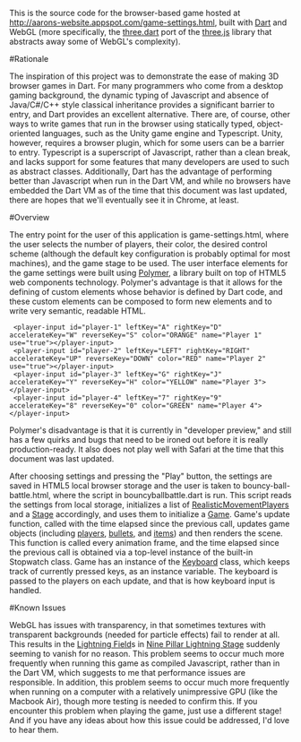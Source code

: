 This is the source code for the browser-based game hosted at http://aarons-website.appspot.com/game-settings.html, built with [Dart](https://www.dartlang.org/) and WebGL (more specifically, the [three.dart](https://github.com/threeDart/three.dart) port of the [three.js](http://www.threejs.org) library that abstracts away some of WebGL's complexity).

#Rationale

The inspiration of this project was to demonstrate the ease of making 3D browser games in Dart. For many programmers who come from a desktop gaming background, the dynamic typing of Javascript and absence of Java/C#/C++ style classical inheritance provides a significant barrier to entry, and Dart provides an excellent alternative. There are, of course, other ways to write games that run in the browser using statically typed, object-oriented languages, such as the Unity game engine and Typescript. Unity, however, requires a browser plugin, which for some users can be a barrier to entry. Typescript is a superscript of Javascript, rather than a clean break, and lacks support for some features that many developers are used to such as abstract classes. Additionally, Dart has the advantage of performing better than Javascript when run in the Dart VM, and while no browsers have embedded the Dart VM as of the time that this document was last updated, there are hopes that we'll eventually see it in Chrome, at least.

#Overview

The entry point for the user of this application is game-settings.html, where the user selects the number of players, their color, the desired control scheme (although the default key configuration is probably optimal for most machines), and the game stage to be used. The user interface elements for the game settings were built using [Polymer](http://www.polymer-project.org/), a library built on top of HTML5 web components technology. Polymer's advantage is that it allows for the defining of custom elements whose behavior is defined by Dart code, and these custom elements can be composed to form new elements and to write very semantic, readable HTML.

```
 <player-input id="player-1" leftKey="A" rightKey="D" accelerateKey="W" reverseKey="S" color="ORANGE" name="Player 1" use="true"></player-input>
 <player-input id="player-2" leftKey="LEFT" rightKey="RIGHT" accelerateKey="UP" reverseKey="DOWN" color="RED" name="Player 2" use="true"></player-input>
 <player-input id="player-3" leftKey="G" rightKey="J" accelerateKey="Y" reverseKey="H" color="YELLOW" name="Player 3"></player-input>
 <player-input id="player-4" leftKey="7" rightKey="9" accelerateKey="8" reverseKey="0" color="GREEN" name="Player 4"></player-input>
```

Polymer's disadvantage is that it is currently in "developer preview," and still has a few quirks and bugs that need to be ironed out before it is really production-ready. It also does not play well with Safari at the time that this document was last updated.

After choosing settings and pressing the "Play" button, the settings are saved in HTML5 local browser storage and the user is taken to bouncy-ball-battle.html, where the script in bouncyballbattle.dart is run. This script reads the settings from local storage, initializes a list of [RealisticMovementPlayers](web/player.dart) and a [Stage](web/stage.dart) accordingly, and uses them to initialize a [Game](web/game.dart). Game's update function, called with the time elapsed since the previous call, updates game objects (including [players](web/player.dart), [bullets](web/player.dart), and [items](web/item.dart)) and then renders the scene. This function is called every animation frame, and the time elapsed since the previous call is obtained via a top-level instance of the built-in Stopwatch class. Game has an instance of the [Keyboard](web/keyboard.dart) class, which keeps track of currently pressed keys, as an instance variable. The keyboard is passed to the players on each update, and that is how keyboard input is handled.

#Known Issues

WebGL has issues with transparency, in that sometimes textures with transparent backgrounds (needed for particle effects) fail to render at all. This results in the [Lightning Field](web/obstacles.dart)s in [Nine Pillar Lightning Stage](web/nine_pillar_stage.dart) suddenly seeming to vanish for no reason. This problem seems to occur much more frequently when running this game as compiled Javascript, rather than in the Dart VM, which suggests to me that performance issues are responsible. In addition, this problem seems to occur much more frequently when running on a computer with a relatively unimpressive GPU (like the Macbook Air), though more testing is needed to confirm this. If you encounter this problem when playing the game, just use a different stage! And if you have any ideas about how this issue could be addressed, I'd love to hear them.